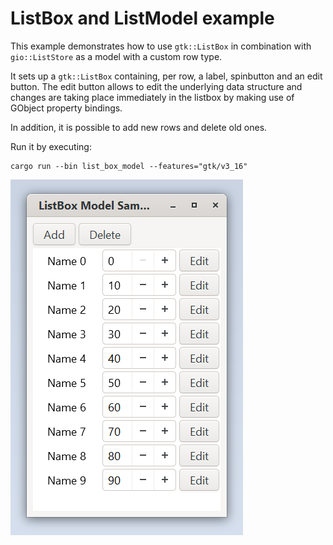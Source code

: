 # ListBox and ListModel example

This example demonstrates how to use `gtk::ListBox` in combination with
`gio::ListStore` as a model with a custom row type.

It sets up a `gtk::ListBox` containing, per row, a label, spinbutton and
an edit button. The edit button allows to edit the underlying data structure
and changes are taking place immediately in the listbox by making use of GObject
property bindings.

In addition, it is possible to add new rows and delete old ones.

Run it by executing:

```console
cargo run --bin list_box_model --features="gtk/v3_16"
```

![screenshot](screenshot.png)